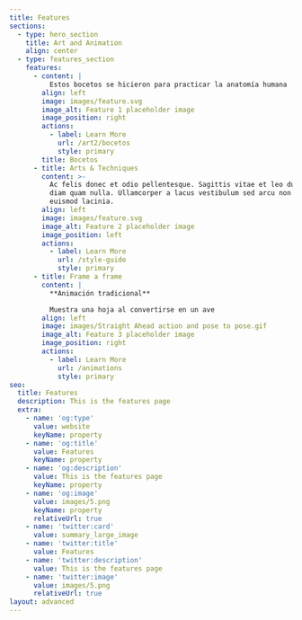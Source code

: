 ```yaml
---
title: Features
sections:
  - type: hero_section
    title: Art and Animation
    align: center
  - type: features_section
    features:
      - content: |
          Estos bocetos se hicieron para practicar la anatomía humana
        align: left
        image: images/feature.svg
        image_alt: Feature 1 placeholder image
        image_position: right
        actions:
          - label: Learn More
            url: /art2/bocetos
            style: primary
        title: Bocetos
      - title: Arts & Techniques
        content: >-
          Ac felis donec et odio pellentesque. Sagittis vitae et leo duis ut
          diam quam nulla. Ullamcorper a lacus vestibulum sed arcu non odio
          euismod lacinia.
        align: left
        image: images/feature.svg
        image_alt: Feature 2 placeholder image
        image_position: left
        actions:
          - label: Learn More
            url: /style-guide
            style: primary
      - title: Frame a frame
        content: |
          **Animación tradicional**

          Muestra una hoja al convertirse en un ave
        align: left
        image: images/Straight Ahead action and pose to pose.gif
        image_alt: Feature 3 placeholder image
        image_position: right
        actions:
          - label: Learn More
            url: /animations
            style: primary
seo:
  title: Features
  description: This is the features page
  extra:
    - name: 'og:type'
      value: website
      keyName: property
    - name: 'og:title'
      value: Features
      keyName: property
    - name: 'og:description'
      value: This is the features page
      keyName: property
    - name: 'og:image'
      value: images/5.png
      keyName: property
      relativeUrl: true
    - name: 'twitter:card'
      value: summary_large_image
    - name: 'twitter:title'
      value: Features
    - name: 'twitter:description'
      value: This is the features page
    - name: 'twitter:image'
      value: images/5.png
      relativeUrl: true
layout: advanced
---
```

